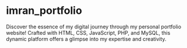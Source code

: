 # imran_portfolio
Discover the essence of my digital journey through my personal portfolio website! Crafted with HTML, CSS, JavaScript, PHP, and MySQL, this dynamic platform offers a glimpse into my expertise and creativity.
